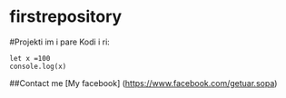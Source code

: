 # firstrepository


#Projekti im i pare
Kodi i ri:

    let x =100 
    console.log(x)
   

##Contact me
[My facebook]
(https://www.facebook.com/getuar.sopa)
